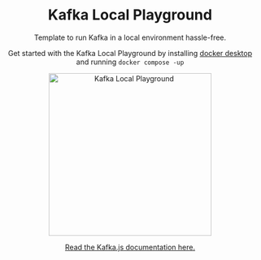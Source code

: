 <h1 align="center">
 Kafka Local Playground
</h1>

<p align="center">
  Template to run Kafka in a local environment hassle-free.
</p>

<p align="center">
  Get started with the Kafka Local Playground by installing <a href="https://www.docker.com/products/docker-desktop/" target="_blank">docker desktop</a> and running <code>docker compose -up</code>
</p>

<a href="http://www.youtube.com/watch?v=PbjHxIuHduU" target="_blank">
  <p align="center">
    <img src="https://kafka.js.org/img/kafkajs-logoV2.svg" alt="Kafka Local Playground" width="320" />
  </p>
</a>

<a href="https://kafka.js.org/" target="_blank">
  <p align="center">Read the Kafka.js documentation here.</p>
</a>
